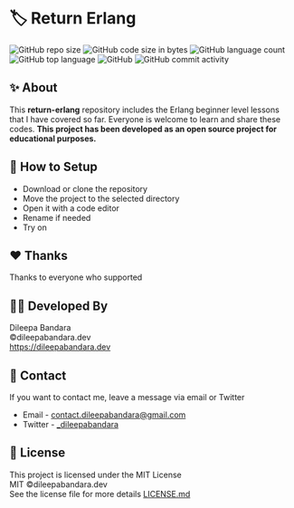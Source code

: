 # 🏷️ Return Erlang

![GitHub repo size](https://img.shields.io/github/repo-size/dileepabandara/return-erlang?color=red&label=repository%20size)
![GitHub code size in bytes](https://img.shields.io/github/languages/code-size/dileepabandara/return-erlang?color=red)
![GitHub language count](https://img.shields.io/github/languages/count/dileepabandara/return-erlang)
![GitHub top language](https://img.shields.io/github/languages/top/dileepabandara/return-erlang)
![GitHub](https://img.shields.io/github/license/dileepabandara/return-erlang?color=yellow)
![GitHub commit activity](https://img.shields.io/github/commit-activity/m/dileepabandara/return-erlang?color=brightgreen&label=commits)

## ✨ About

This **return-erlang** repository includes the Erlang beginner level lessons that I have covered so far. Everyone is welcome to learn and share these codes. **This project has been developed as an open source project for educational purposes.**

## 🍃 How to Setup

- Download or clone the repository
- Move the project to the selected directory
- Open it with a code editor
- Rename if needed
- Try on

## ❤️ Thanks

Thanks to everyone who supported

## 👨‍💻 Developed By

Dileepa Bandara  
©dileepabandara.dev  
<https://dileepabandara.dev>

## 💬 Contact

If you want to contact me, leave a message via email or Twitter

- Email - <contact.dileepabandara@gmail.com>
- Twitter - [_dileepabandara](https://twitter.com/_dileepabandara)

## 📜 License

This project is licensed under the MIT License  
MIT ©dileepabandara.dev  
See the license file for more details [LICENSE.md](https://github.com/dileepabandara/return-erlang/blob/main/LICENSE)
